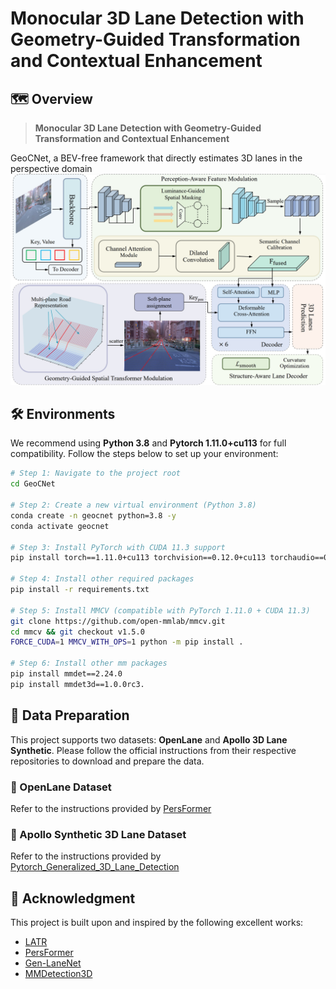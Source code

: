 # Monocular 3D Lane Detection with Geometry-Guided Transformation and Contextual Enhancement

## 🗺️ Overview

> **Monocular 3D Lane Detection with Geometry-Guided Transformation and Contextual Enhancement**

GeoCNet, a BEV-free framework that directly estimates 3D lanes in the perspective domain
![Overview](fig/fig1.png)

## 🛠️ Environments

We recommend using **Python 3.8** and **Pytorch 1.11.0+cu113** for full compatibility. Follow the steps below to set up your environment:

```bash
# Step 1: Navigate to the project root
cd GeoCNet

# Step 2: Create a new virtual environment (Python 3.8)
conda create -n geocnet python=3.8 -y
conda activate geocnet

# Step 3: Install PyTorch with CUDA 11.3 support
pip install torch==1.11.0+cu113 torchvision==0.12.0+cu113 torchaudio==0.11.0 --extra-index-url https://download.pytorch.org/whl/cu113

# Step 4: Install other required packages
pip install -r requirements.txt

# Step 5: Install MMCV (compatible with PyTorch 1.11.0 + CUDA 11.3)
git clone https://github.com/open-mmlab/mmcv.git
cd mmcv && git checkout v1.5.0
FORCE_CUDA=1 MMCV_WITH_OPS=1 python -m pip install .

# Step 6: Install other mm packages
pip install mmdet==2.24.0
pip install mmdet3d==1.0.0rc3.
```
## 📂 Data Preparation

This project supports two datasets: **OpenLane** and **Apollo 3D Lane Synthetic**. Please follow the official instructions from their respective repositories to download and prepare the data.

### 🔹 OpenLane Dataset

Refer to the instructions provided by [PersFormer](https://github.com/OpenDriveLab/PersFormer_3DLane#dataset)


### 🔹 Apollo Synthetic 3D Lane Dataset

Refer to the instructions provided by [Pytorch_Generalized_3D_Lane_Detection](https://github.com/yuliangguo/Pytorch_Generalized_3D_Lane_Detection#data-preparation)

## 🙏 Acknowledgment

This project is built upon and inspired by the following excellent works:

- [LATR](https://github.com/JMoonr/LATR)
- [PersFormer](https://github.com/OpenDriveLab/PersFormer_3DLane)
- [Gen-LaneNet](https://github.com/yuliangguo/Pytorch_Generalized_3D_Lane_Detection)
- [MMDetection3D](https://github.com/open-mmlab/mmdetection3d)

